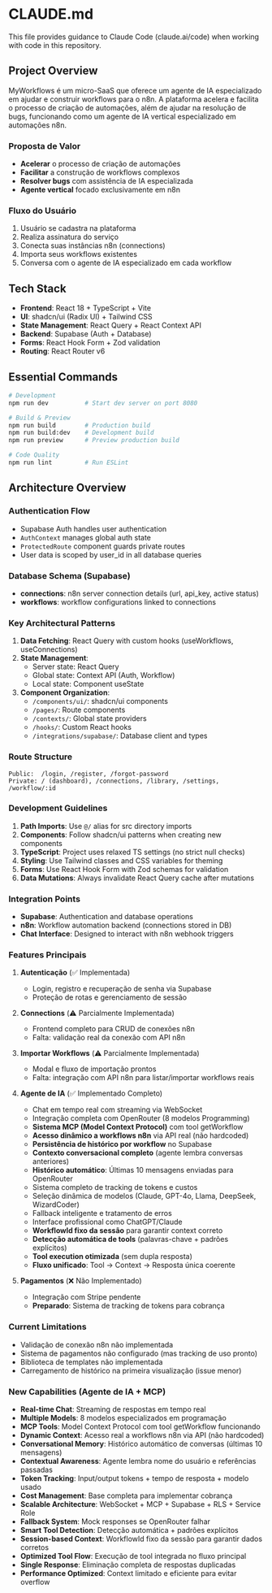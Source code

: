 # CLAUDE.md

This file provides guidance to Claude Code (claude.ai/code) when working with code in this repository.

## Project Overview

MyWorkflows é um micro-SaaS que oferece um agente de IA especializado em ajudar e construir workflows para o n8n. A plataforma acelera e facilita o processo de criação de automações, além de ajudar na resolução de bugs, funcionando como um agente de IA vertical especializado em automações n8n.

### Proposta de Valor
- **Acelerar** o processo de criação de automações
- **Facilitar** a construção de workflows complexos
- **Resolver bugs** com assistência de IA especializada
- **Agente vertical** focado exclusivamente em n8n

### Fluxo do Usuário
1. Usuário se cadastra na plataforma
2. Realiza assinatura do serviço
3. Conecta suas instâncias n8n (connections)
4. Importa seus workflows existentes
5. Conversa com o agente de IA especializado em cada workflow

## Tech Stack

- **Frontend**: React 18 + TypeScript + Vite
- **UI**: shadcn/ui (Radix UI) + Tailwind CSS
- **State Management**: React Query + React Context API
- **Backend**: Supabase (Auth + Database)
- **Forms**: React Hook Form + Zod validation
- **Routing**: React Router v6

## Essential Commands

```bash
# Development
npm run dev          # Start dev server on port 8080

# Build & Preview
npm run build        # Production build
npm run build:dev    # Development build
npm run preview      # Preview production build

# Code Quality
npm run lint         # Run ESLint
```

## Architecture Overview

### Authentication Flow
- Supabase Auth handles user authentication
- `AuthContext` manages global auth state
- `ProtectedRoute` component guards private routes
- User data is scoped by user_id in all database queries

### Database Schema (Supabase)
- **connections**: n8n server connection details (url, api_key, active status)
- **workflows**: workflow configurations linked to connections

### Key Architectural Patterns
1. **Data Fetching**: React Query with custom hooks (useWorkflows, useConnections)
2. **State Management**: 
   - Server state: React Query
   - Global state: Context API (Auth, Workflow)
   - Local state: Component useState
3. **Component Organization**:
   - `/components/ui/`: shadcn/ui components
   - `/pages/`: Route components
   - `/contexts/`: Global state providers
   - `/hooks/`: Custom React hooks
   - `/integrations/supabase/`: Database client and types

### Route Structure
```
Public:  /login, /register, /forgot-password
Private: / (dashboard), /connections, /library, /settings, /workflow/:id
```

### Development Guidelines

1. **Path Imports**: Use `@/` alias for src directory imports
2. **Components**: Follow shadcn/ui patterns when creating new components
3. **TypeScript**: Project uses relaxed TS settings (no strict null checks)
4. **Styling**: Use Tailwind classes and CSS variables for theming
5. **Forms**: Use React Hook Form with Zod schemas for validation
6. **Data Mutations**: Always invalidate React Query cache after mutations

### Integration Points
- **Supabase**: Authentication and database operations
- **n8n**: Workflow automation backend (connections stored in DB)
- **Chat Interface**: Designed to interact with n8n webhook triggers

### Features Principais

1. **Autenticação** (✅ Implementada)
   - Login, registro e recuperação de senha via Supabase
   - Proteção de rotas e gerenciamento de sessão

2. **Connections** (⚠️ Parcialmente Implementada)
   - Frontend completo para CRUD de conexões n8n
   - Falta: validação real da conexão com API n8n

3. **Importar Workflows** (⚠️ Parcialmente Implementada)
   - Modal e fluxo de importação prontos
   - Falta: integração com API n8n para listar/importar workflows reais

4. **Agente de IA** (✅ Implementado Completo)
   - Chat em tempo real com streaming via WebSocket
   - Integração completa com OpenRouter (8 modelos Programming)
   - **Sistema MCP (Model Context Protocol)** com tool getWorkflow
   - **Acesso dinâmico a workflows n8n** via API real (não hardcoded)
   - **Persistência de histórico por workflow** no Supabase
   - **Contexto conversacional completo** (agente lembra conversas anteriores)
   - **Histórico automático**: Últimas 10 mensagens enviadas para OpenRouter
   - Sistema completo de tracking de tokens e custos
   - Seleção dinâmica de modelos (Claude, GPT-4o, Llama, DeepSeek, WizardCoder)
   - Fallback inteligente e tratamento de erros
   - Interface profissional como ChatGPT/Claude
   - **WorkflowId fixo da sessão** para garantir context correto
   - **Detecção automática de tools** (palavras-chave + padrões explícitos)
   - **Tool execution otimizada** (sem dupla resposta)
   - **Fluxo unificado**: Tool → Context → Resposta única coerente

5. **Pagamentos** (❌ Não Implementado)
   - Integração com Stripe pendente
   - **Preparado**: Sistema de tracking de tokens para cobrança

### Current Limitations
- Validação de conexão n8n não implementada
- Sistema de pagamentos não configurado (mas tracking de uso pronto)
- Biblioteca de templates não implementada
- Carregamento de histórico na primeira visualização (issue menor)

### New Capabilities (Agente de IA + MCP)
- **Real-time Chat**: Streaming de respostas em tempo real
- **Multiple Models**: 8 modelos especializados em programação
- **MCP Tools**: Model Context Protocol com tool getWorkflow funcionando
- **Dynamic Context**: Acesso real a workflows n8n via API (não hardcoded)
- **Conversational Memory**: Histórico automático de conversas (últimas 10 mensagens)
- **Contextual Awareness**: Agente lembra nome do usuário e referências passadas
- **Token Tracking**: Input/output tokens + tempo de resposta + modelo usado
- **Cost Management**: Base completa para implementar cobrança
- **Scalable Architecture**: WebSocket + MCP + Supabase + RLS + Service Role
- **Fallback System**: Mock responses se OpenRouter falhar
- **Smart Tool Detection**: Detecção automática + padrões explícitos
- **Session-based Context**: WorkflowId fixo da sessão para garantir dados corretos
- **Optimized Tool Flow**: Execução de tool integrada no fluxo principal
- **Single Response**: Eliminação completa de respostas duplicadas
- **Performance Optimized**: Context limitado e eficiente para evitar overflow
